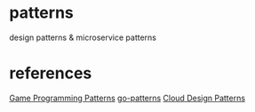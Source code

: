 # patterns
design patterns &amp;  microservice patterns 

# references
[Game Programming Patterns](http://gameprogrammingpatterns.com/contents.html)
[go-patterns](http://tmrts.com/go-patterns/)
[Cloud Design Patterns](https://docs.microsoft.com/en-us/azure/architecture/patterns/)